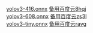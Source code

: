[yolov3-416.onnx](http://www.htshinichi.cn:8000/f/ef0392080fdf43f88b46/?dl=1)  [备用百度云8hqj](https://pan.baidu.com/s/1x_9MYC_-eN87bieetB6Yvw)  
[yolov3-608.onnx](http://www.htshinichi.cn:8000/f/12d62369e4204ed8ad02/?dl=1)  [备用百度云zs3l](https://pan.baidu.com/s/1CAoVaiKr2VgWduXbX6STbA)  
[yolov3-tiny.onnx](http://www.htshinichi.cn:8000/f/1ac810b7351544669b83/?dl=1)  [备用百度云ravg](https://pan.baidu.com/s/1XqaybOIl7lyzAfYFNuYNZA)

